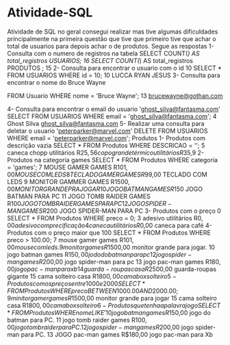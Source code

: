 # Atividade-SQL
Atividade de SQL no geral consegui realizar mas tive algumas dificuldades principalmente na primeira questão que tive que primeiro tive que achar o total de usuarios para depois achar o de produtos.
Segue as respostas
1- Consulta com o numero de registros na tabela
SELECT COUNT(*)
AS total_registros USUARIOS;
16
SELECT COUNT(*)
AS total_registros PRODUTOS ;
15
2- Consulta para encontrar o usuario com o id 10
SELECT *
FROM USUARIOS WHERE id = 10;
10 LUCCA RYAN JESUS
3- Consulta para encontrar o nome do Bruce Wayne

FROM Usuario WHERE nome = 'Bruce Wayne';
13 brucewayne@gothan.com


4- Consulta para encontrar o email do usuario 'ghost_silva@fantasma.com'
SELECT FROM USUARIOS WHERE email = 'ghost_silva@fantasma.com';
4 Ghost Silva ghost_silva@fantasma.com
5- Realizar uma consulta para deletar o usuario 'peterparker@marvel.com'
DELETE FROM USUARIOS WHERE email = 'peterparker@marvel.com';
Produtos
1- Produtos com descrição vazia
SELECT * FROM Produtos WHERE DESCRICAO = '';
5 caneca chopp         utilitários        R$25,5
6 copo grande térmico  utilitários        R$35,9
2- Produtos na categoria games
SELECT * FROM Produtos WHERE categoria = 'games';
7   MOUSE GAMER         GAMES   R$101,00    MOUSE COM LEDS
8   TECLADO GAMER       GAMES   R$99,00     TECLADO COM LEDS
9   MONITOR GAMMER      GAMES   R$1500,00   MONITOR GRANDE PRA JOGAR
10  JOGO BATMAN         GAMES   R$150      JOGO BATMAN PARA PC
11  JOGO TOMB RAIDER    GAMES   R$100      JOGO TOMB RAIDER GAMES PARA PC
12  JOGO SPIDER-MAN     GAMES   R$200      JOGO SPIDER-MAN PARA PC
3- Produtos com o preço 0
SELECT * FROM Produtos WHERE preco = 0;
3 adesivo  utilitários R$0,00   adesivo com precificação
4 caneca   utilitários R$0,00   caneca para café
4- Produtos com o preço maior que 100
SELECT * FROM Produtos WHERE preco > 100.00;
7   mouse gamer     games   R$101,00    mouse com leds.
9   monitor         games   R$1500,00   monitor grande para jogar.
10  jogo batman     games   R$150,00    jodo do batman para pc
12  jogo spider-man games   R$200,00    jogo spider-man para pc
13  jogo pac-man    games   R$180,00    jogo pac-man para xb
14  guarda-roupas   casa    R$2500,00   guarda-roupas gigante
15  cama solteiro   casa    R$1800,00   cama box solteiro
5- Produtos com os preços entre 1000 e 2000
SELECT * FROM Produtos WHERE preco BETWEEN 1000.00 AND 2000.00;
9   minitor gamer   games  R$1500,00    monitor grande para jogar
15  cama solteiro   casa   R$1800,00    cama box solteiro
6- Produtos que tenha a palavra jogo
SELECT * FROM Produtos WHERE nome LIKE '%jogo%';
10 jogo batman games      R$150,00  jogo do batman para PC.
11 jogo tomb raider games R$100,00  jogo tomb raider para PC.
12 jogo spider-man games  R$200,00  jogo spider-man  para PC.
13 JOGO pac-man games     R$180,00  jogo pac-man para Xb
